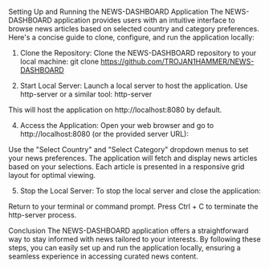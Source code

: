 Setting Up and Running the NEWS-DASHBOARD Application
The NEWS-DASHBOARD application provides users with an intuitive interface to browse news articles based on selected country and category preferences. Here's a concise guide to clone, configure, and run the application locally:

1. Clone the Repository:
Clone the NEWS-DASHBOARD repository to your local machine:
git clone https://github.com/TROJAN1HAMMER/NEWS-DASHBOARD

2. Start Local Server:
Launch a local server to host the application. Use http-server or a similar tool:
http-server

This will host the application on http://localhost:8080 by default.

4. Access the Application:
Open your web browser and go to http://localhost:8080 (or the provided server URL):

Use the "Select Country" and "Select Category" dropdown menus to set your news preferences.
The application will fetch and display news articles based on your selections.
Each article is presented in a responsive grid layout for optimal viewing.

5. Stop the Local Server:
To stop the local server and close the application:

Return to your terminal or command prompt.
Press Ctrl + C to terminate the http-server process.

Conclusion
The NEWS-DASHBOARD application offers a straightforward way to stay informed with news tailored to your interests. By following these steps, you can easily set up and run the application locally, ensuring a seamless experience in accessing curated news content.

